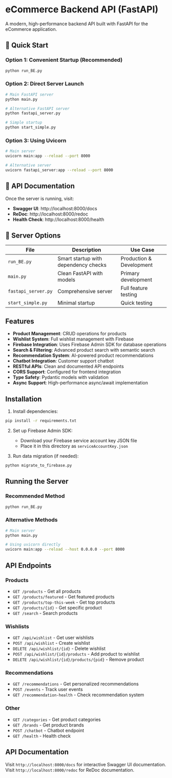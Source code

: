 # eCommerce Backend API (FastAPI)

A modern, high-performance backend API built with FastAPI for the eCommerce application.

## 🚀 Quick Start

### Option 1: Convenient Startup (Recommended)
```bash
python run_BE.py
```

### Option 2: Direct Server Launch
```bash
# Main FastAPI server
python main.py

# Alternative FastAPI server
python fastapi_server.py

# Simple startup
python start_simple.py
```

### Option 3: Using Uvicorn
```bash
# Main server
uvicorn main:app --reload --port 8000

# Alternative server
uvicorn fastapi_server:app --reload --port 8000
```

## 📖 API Documentation

Once the server is running, visit:
- **Swagger UI**: http://localhost:8000/docs
- **ReDoc**: http://localhost:8000/redoc
- **Health Check**: http://localhost:8000/health

## 🔧 Server Options

| File | Description | Use Case |
|------|-------------|----------|
| `run_BE.py` | Smart startup with dependency checks | Production & Development |
| `main.py` | Clean FastAPI with models | Primary development |
| `fastapi_server.py` | Comprehensive server | Full feature testing |
| `start_simple.py` | Minimal startup | Quick testing |

## Features

- **Product Management**: CRUD operations for products
- **Wishlist System**: Full wishlist management with Firebase
- **Firebase Integration**: Uses Firebase Admin SDK for database operations
- **Search & Filtering**: Advanced product search with semantic search
- **Recommendation System**: AI-powered product recommendations
- **Chatbot Integration**: Customer support chatbot
- **RESTful APIs**: Clean and documented API endpoints
- **CORS Support**: Configured for frontend integration
- **Type Safety**: Pydantic models with validation
- **Async Support**: High-performance async/await implementation

## Installation

1. Install dependencies:
```bash
pip install -r requirements.txt
```

2. Set up Firebase Admin SDK:
   - Download your Firebase service account key JSON file
   - Place it in this directory as `serviceAccountKey.json`

3. Run data migration (if needed):
```bash
python migrate_to_firebase.py
```

## Running the Server

### Recommended Method
```bash
python run_BE.py
```

### Alternative Methods
```bash
# Main server
python main.py

# Using uvicorn directly
uvicorn main:app --reload --host 0.0.0.0 --port 8000
```

## API Endpoints

### Products
- `GET /products` - Get all products
- `GET /products/featured` - Get featured products
- `GET /products/top-this-week` - Get top products
- `GET /products/{id}` - Get specific product
- `GET /search` - Search products

### Wishlists
- `GET /api/wishlist` - Get user wishlists
- `POST /api/wishlist` - Create wishlist
- `DELETE /api/wishlist/{id}` - Delete wishlist
- `POST /api/wishlist/{id}/products` - Add product to wishlist
- `DELETE /api/wishlist/{id}/products/{pid}` - Remove product

### Recommendations
- `GET /recommendations` - Get personalized recommendations
- `POST /events` - Track user events
- `GET /recommendation-health` - Check recommendation system

### Other
- `GET /categories` - Get product categories
- `GET /brands` - Get product brands
- `POST /chatbot` - Chatbot endpoint
- `GET /health` - Health check

## API Documentation

Visit `http://localhost:8000/docs` for interactive Swagger UI documentation.
Visit `http://localhost:8000/redoc` for ReDoc documentation.
